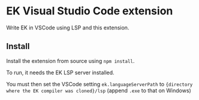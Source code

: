 # EK Visual Studio Code extension

Write EK in VSCode using LSP and this extension.

## Install

Install the extension from source using `npm install`.

To run, it needs the EK LSP server installed.

You must then set the VSCode setting `ek.languageServerPath` to `{directory where the EK compiler was cloned}/lsp` (append `.exe` to that on Windows)
